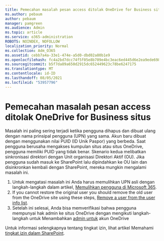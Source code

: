 ```yaml
---
title: Pemecahan masalah pesan access ditolak OneDrive for Business situs
ms.author: pebaum
author: pebaum
manager: pamgreen
ms.audience: Admin
ms.topic: article
ms.service: o365-administration
ROBOTS: NOINDEX, NOFOLLOW
localization_priority: Normal
ms.collection: Adm_O365
ms.assetid: cebb7a4a-33e1-474e-a5d0-dbd02a80b1e9
ms.openlocfilehash: fc4a2bd7dcc74f5f05e8b709e4bc3eac6ed445d6e2ea9ede698abbc8667723ce
ms.sourcegitcommit: b5f7da89a650d2915dc652449623c78be6247175
ms.translationtype: MT
ms.contentlocale: id-ID
ms.lasthandoff: 08/05/2021
ms.locfileid: "53957796"
---
```

# <a name="troubleshooting-access-denied-messages-to-onedrive-for-business-sites"></a>Pemecahan masalah pesan access ditolak OneDrive for Business situs

Masalah ini paling sering terjadi ketika pengguna dihapus dan dibuat ulang dengan nama prinsipal pengguna (UPN) yang sama. Akun baru dibuat dengan menggunakan nilai PUID (ID Unik Paspor) yang berbeda. Saat pengguna berusaha mengakses kumpulan situs atau situs OneDrive, pengguna memiliki PUID yang tidak benar. Skenario kedua melibatkan sinkronisasi direktori dengan Unit organisasi Direktori Aktif (OU). Jika pengguna sudah masuk ke SharePoint lalu dipindahkan ke OU lain dan disinkronkan kembali dengan SharePoint, mereka mungkin mengalami masalah ini.

1. Untuk mengatasi masalah ini Anda harus memulihkan UPN asli dengan langkah-langkah dalam artikel, [Memulihkan pengguna di Microsoft 365](https://docs.microsoft.com/microsoft-365/admin/add-users/restore-user).
2. If you cannot restore the original user you should remove the old user from the OneDrive site using these steps, [Remove a user from the user info list](). 
3. Setelah ini selesai, Anda bisa memverifikasi bahwa pengguna mempunyai hak admin ke situs OneDrive dengan mengikuti langkah-langkah untuk Menambahkan [admin untuk](https://docs.microsoft.com/sharepoint/manage-user-profiles) akun OneDrive

Untuk informasi selengkapnya tentang tingkat izin, lihat artikel Memahami [tingkat izin dalam SharePoint](https://docs.microsoft.com/sharepoint/understanding-permission-levels).
